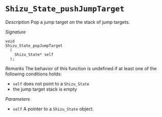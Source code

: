 # `Shizu_State_pushJumpTarget`

*Description*
Pop a jump target on the stack of jump targets.

*Signature*
```
void
Shizu_State_popJumpTarget
  (
    Shizu_State* self
  );
```

*Remarks*
The behavior of this function is undefined if at least one of the following conditions holds:
- `self` does not point to a `Shizu_State`
- the jump target stack is empty

*Parameters*
- `self` A pointer to a `Shizu_State` object.
